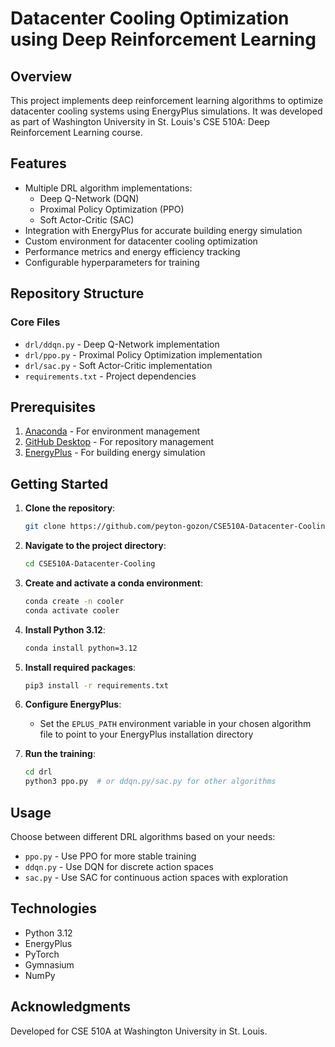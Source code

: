 # Datacenter Cooling Optimization using Deep Reinforcement Learning

## Overview

This project implements deep reinforcement learning algorithms to optimize datacenter cooling systems using EnergyPlus simulations. It was developed as part of Washington University in St. Louis's CSE 510A: Deep Reinforcement Learning course.

## Features

- Multiple DRL algorithm implementations:
  - Deep Q-Network (DQN)
  - Proximal Policy Optimization (PPO)
  - Soft Actor-Critic (SAC)
- Integration with EnergyPlus for accurate building energy simulation
- Custom environment for datacenter cooling optimization
- Performance metrics and energy efficiency tracking
- Configurable hyperparameters for training

## Repository Structure

### Core Files
- `drl/ddqn.py` - Deep Q-Network implementation
- `drl/ppo.py` - Proximal Policy Optimization implementation
- `drl/sac.py` - Soft Actor-Critic implementation
- `requirements.txt` - Project dependencies

## Prerequisites

1. [Anaconda](https://www.anaconda.com/products/distribution) - For environment management
2. [GitHub Desktop](https://desktop.github.com/) - For repository management
3. [EnergyPlus](https://energyplus.net/downloads) - For building energy simulation

## Getting Started

1. **Clone the repository**:
   ```sh
   git clone https://github.com/peyton-gozon/CSE510A-Datacenter-Cooling
   ```

2. **Navigate to the project directory**:
   ```sh
   cd CSE510A-Datacenter-Cooling
   ```

3. **Create and activate a conda environment**:
   ```sh
   conda create -n cooler
   conda activate cooler
   ```

4. **Install Python 3.12**:
   ```sh
   conda install python=3.12
   ```

5. **Install required packages**:
   ```sh
   pip3 install -r requirements.txt
   ```

6. **Configure EnergyPlus**:
   - Set the `EPLUS_PATH` environment variable in your chosen algorithm file to point to your EnergyPlus installation directory

7. **Run the training**:
   ```sh
   cd drl
   python3 ppo.py  # or ddqn.py/sac.py for other algorithms
   ```

## Usage

Choose between different DRL algorithms based on your needs:
- `ppo.py` - Use PPO for more stable training
- `ddqn.py` - Use DQN for discrete action spaces
- `sac.py` - Use SAC for continuous action spaces with exploration

## Technologies

- Python 3.12
- EnergyPlus
- PyTorch
- Gymnasium
- NumPy

## Acknowledgments

Developed for CSE 510A at Washington University in St. Louis.
